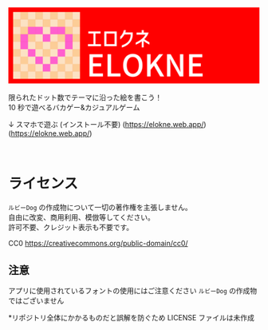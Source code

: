 ![Header](https://github.com/rubydog-jp/elokne/blob/main/docs/assets/images/elokne-header.png?raw=true)

限られたドット数でテーマに沿った絵を書こう！  
10 秒で遊べるバカゲー&カジュアルゲーム

↓ スマホで遊ぶ (インストール不要)
(https://elokne.web.app/)(https://elokne.web.app/)

<br />

# ライセンス

`ルビーDog` の作成物について一切の著作権を主張しません。  
自由に改変、商用利用、模倣等してください。  
許可不要、クレジット表示も不要です。

CC0
https://creativecommons.org/public-domain/cc0/

## 注意

アプリに使用されているフォントの使用にはご注意ください
`ルビーDog` の作成物ではございません

\*リポジトリ全体にかかるものだと誤解を防ぐため LICENSE ファイルは未作成
